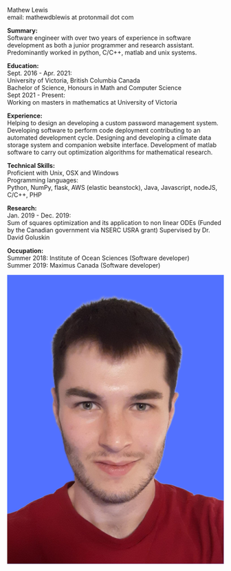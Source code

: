 Mathew Lewis  
email: mathewdblewis at protonmail dot com  

**Summary:**  
Software engineer with over two years of experience in software development as both a junior programmer and research assistant. Predominantly worked in python, C/C++, matlab and unix systems.

**Education:**  
Sept. 2016 - Apr. 2021:  
University of Victoria, British Columbia Canada  
Bachelor of Science, Honours in Math and Computer Science  
Sept 2021 - Present:  
Working on masters in mathematics at University of Victoria  

**Experience:**  
Helping to design an developing a custom password management system. Developing software to perform code deployment contributing to an automated development cycle. Designing and developing a climate data storage system and companion website interface. Development of matlab software to carry out optimization algorithms for mathematical research.

**Technical Skills:**  
Proficient with Unix, OSX and Windows  
Programming languages:  
Python, NumPy, flask, AWS (elastic beanstock), Java, Javascript, nodeJS, C/C++, PHP  

**Research:**  
Jan. 2019 - Dec. 2019:  
Sum of squares optimization and its application to non linear ODEs (Funded by the Canadian government via NSERC USRA grant) Supervised by Dr. David Goluskin  

**Occupation:**  
Summer 2018: Institute of Ocean Sciences (Software developer)  
Summer 2019: Maximus Canada (Software developer)  





<img width="553" alt="pic" src="https://raw.githubusercontent.com/mathewdblewis/mathewdblewis/main/me.jpeg">










